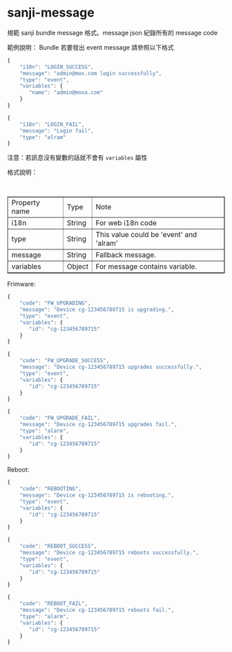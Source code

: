 sanji-message
=============
規範 sanji bundle message 格式。message json 紀錄所有的 message code


範例說明：
Bundle 若要發出 event message 請參照以下格式

``` javascript
{
    "i18n": "LOGIN_SUCCESS",
    "message": "admin@mox.com login successfully",
    "type": "event",
    "variables": {
       "name": "admin@moxa.com"
    }
}

{
    "i18n": "LOGIN_FAIL",
    "message": "Login fail",
    "type": "alram"
}
```
注意：若訊息沒有變數的話就不會有 `variables` 屬性

格式說明：
<table border="1">
 <tr>
  <td>Property name</td>
  <td>Type</td>
  <td>Note</td>
 </tr>
 <tr>
  <td>i18n</td>
  <td>String</td>
  <td>For web i18n code</td>
 </tr>
 <tr>
  <td>type</td>
  <td>String</td>
  <td>This value could be 'event' and 'alram'</td>
 </tr>
 <tr>
  <td>message</td>
  <td>String</td>
  <td>Fallback message.</td>
 </tr>
 <tr>
  <td>variables</td>
  <td>Object</td>
  <td>For message contains variable.</td>
 </tr>
</table>

Frimware:
``` javascript
{
    "code": "FW_UPGRADING",
    "message": "Device cg-123456789715 is upgrading.",
    "type": "event",
    "variables": {
       "id": "cg-123456789715"
    }
}

{
    "code": "FW_UPGRADE_SUCCESS",
    "message": "Device cg-123456789715 upgrades successfully.",
    "type": "event",
    "variables": {
       "id": "cg-123456789715"
    }
}

{
    "code": "FW_UPGRADE_FAIL",
    "message": "Device cg-123456789715 upgrades fail.",
    "type": "alarm",
    "variables": {
       "id": "cg-123456789715"
    }
}
```

Reboot:
``` javascript
{
    "code": "REBOOTING",
    "message": "Device cg-123456789715 is rebooting.",
    "type": "event",
    "variables": {
       "id": "cg-123456789715"
    }
}

{
    "code": "REBOOT_SUCCESS",
    "message": "Device cg-123456789715 reboots successfully.",
    "type": "event",
    "variables": {
       "id": "cg-123456789715"
    }
}

{
    "code": "REBOOT_FAIL",
    "message": "Device cg-123456789715 reboots fail.",
    "type": "alarm",
    "variables": {
       "id": "cg-123456789715"
    }
}
```
